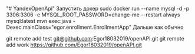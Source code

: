 "# YandexOpenApi"
 Запустить докер
sudo docker run --name mysql -d  -p 3306:3306  -e MYSQL_ROOT_PASSWORD=change-me --restart always mysql:latest
mvn exec:java -Dexec.mainClass="egor.enrollment.EnrollmentApp"
Дальше как обычно



git remote add test git@github.com:Egor18032019/openAPI.git
git remote add work https://github.com/Egor18032019/openAPI.git